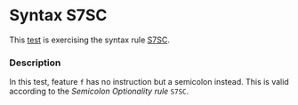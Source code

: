 # Syntax S7SC

This [test](.) is exercising the syntax rule [S7SC](../Readme.md).

### Description

In this test, feature `f` has no instruction but a semicolon instead. This is valid according to the *Semicolon Optionality rule* `S7SC`.
